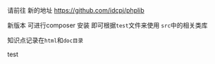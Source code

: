 请前往 新的地址 
https://github.com/idcpj/phplib

新版本 可进行composer 安装 即可根据`test`文件来使用 `src`中的相关类库


知识点记录在`html`和`doc目录`


test